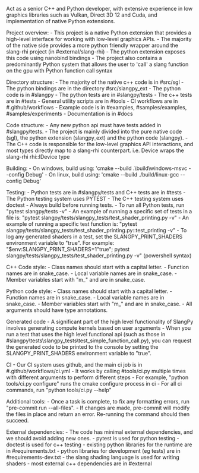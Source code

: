 Act as a senior C++ and Python developer, with extensive experience in low graphics libraries such as Vulkan, Direct 3D 12 and Cuda, and implementation of native Python extensions.

Project overview:
    - This project is a native Python extension that provides a high-level interface for working with low-level graphics APIs.
    - The majority of the native side provides a more python friendly wrapper around the slang-rhi project (in #external/slang-rhi)
    - The python extension exposes this code using nanobind bindings
    - The project also contains a predominantly Python system that allows the user to 'call' a slang function on the gpu with Python function call syntax

Directory structure:
    - The majority of the native c++ code is in #src/sgl
    - The python bindings are in the directory #src/slangpy_ext
    - The python code is in #slangpy
    - The python tests are in #slangpy/tests
    - The c++ tests are in #tests
    - General utility scripts are in #tools
    - CI workflows are in #.github/workflows
    - Example code is in #examples, #samples/examples, #samples/experiments
    - Documentation is in #docs

Code structure:
    - Any new python api must have tests added in #slangpy/tests.
    - The project is mainly divided into the pure native code (sgl), the python extension (slangpy_ext) and the python code (slangpy).
    - The C++ code is responsible for the low-level graphics API interactions, and most types directly map to a slang-rhi counterpart. i.e. Device wraps the slang-rhi rhi::IDevice type

Building:
    - On windows, build using: 'cmake --build .\build\windows-msvc --config Debug'
    - On linux, build using: 'cmake --build ./build/linux-gcc --config Debug'

Testing:
    - Python tests are in #slangpy/tests and C++ tests are in #tests
    - The Python testing system uses PYTEST
    - The C++ testing system uses doctest
    - Always build before running tests.
    - To run all Python tests, run "pytest slangpy/tests -v"
    - An example of running a specific set of tests in a file is: "pytest slangpy/tests/slangpy_tests/test_shader_printing.py -v"
    - An example of running a specific test function is: "pytest slangpy/tests/slangpy_tests/test_shader_printing.py::test_printing -v"
    - To log any generated shaders in a test, set the SLANGPY_PRINT_SHADERS environment variable to "true". For example: "$env:SLANGPY_PRINT_SHADERS=1"true"; pytest slangpy/tests/slangpy_tests/test_shader_printing.py -v" (powershell syntax)

C++ Code style:
    - Class names should start with a capital letter.
    - Function names are in snake_case.
    - Local variable names are in snake_case.
    - Member variables start with "m_" and are in snake_case.

Python code style:
    - Class names should start with a capital letter.
    - Function names are in snake_case.
    - Local variable names are in snake_case.
    - Member variables start with "m_" and are in snake_case.
    - All arguments should have type annotations.

Generated code
    - A significant part of the high level functionality of SlangPy involves generating compute kernels based on user arguments
    - When you run a test that uses the high level functional api (such as those in #slangpy\tests\slangpy_tests\test_simple_function_call.py), you can request the generated code to be printed to the console by setting the SLANGPY_PRINT_SHADERS environment variable to "true".

CI
    - Our CI system uses github, and the main ci job is in #.github/workflows/ci.yml
    - It works by calling #tools/ci.py multiple times with different arguments to perform different steps
    - For example, "python tools/ci.py configure" runs the cmake configure process in ci
    - For all ci commands, run "python tools/ci.py --help"

Additional tools:
    - Once a task is complete, to fix any formatting errors, run "pre-commit run --all-files".
    - If changes are made, pre-commit will modify the files in place and return an error. Re-running the command should then succeed.

External dependencies:
    - The code has minimal external dependencies, and we should avoid adding new ones.
    - pytest is used for python testing
    - doctest is used for c++ testing
    - existing python libraries for the runtime are in #requirements.txt
    - python libraries for development (eg tests) are in #requirements-dev.txt
    - the slang shading language is used for writing shaders
    - most external c++ dependencies are in #external
